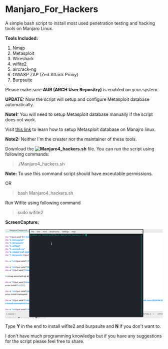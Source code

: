 # Manjaro_For_Hackers
A simple bash script to install most used penetration testing and hacking tools on Manjaro Linux.

**Tools Included:**

1. Nmap
2. Metasploit
3. Wireshark
4. wifite2
5. aircrack-ng
6. OWASP ZAP (Zed Attack Proxy)
7. Burpsuite 

Please make sure **AUR (ARCH User Repositry)** is enabled on your system.

**UPDATE:** Now the script will setup and configure Metasploit database automatically.

**Note1:** You will need to setup Metasploit database manually if the script does not work.

Visit [this link](https://cybsploit.com/2020/04/20/how-to-install-metasploit-5-and-armitage-on-arch-linux-YmNkZ0RrTU56QTVkQ0RnN1pIaFNIUT09) to learn how to setup Metasploit database on Manajro linux.

**Note2:** Neither I'm the creater nor the maintainer of these tools.

Download the **![Manjaro4_hackers.sh](https://github.com/Ashutosh-Kukreti/Manjaro_For_Hackers/releases)** file. You can run the script using following commands:

>./Manjaro4_hackers.sh

**Note:** To use this command script should have exceutable permissions.

OR

>bash Manjaro4_hackers.sh

Run Wifite using following command
>sudo wifite2

**ScreenCapture:**

![ScriptInAction](https://github.com/Ashutosh-Kukreti/Manjaro_For_Hackers/blob/master/ScriptInAction.gif)

Type **Y** in the end to install wifite2 and burpsuite and **N** if you don't want to.

I don't have much programming knowledge but if you have any suggestions for the script please feel free to share.
